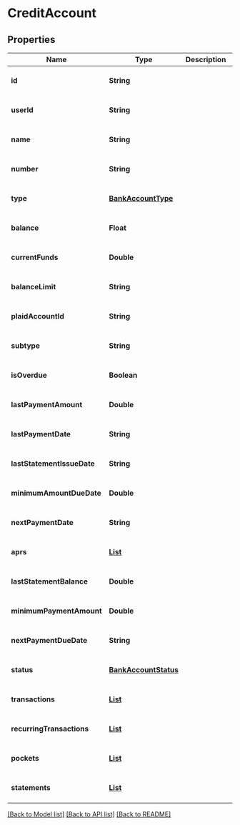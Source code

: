 # CreditAccount
## Properties

| Name | Type | Description | Notes |
|------------ | ------------- | ------------- | -------------|
| **id** | **String** |  | [optional] [default to null] |
| **userId** | **String** |  | [optional] [default to null] |
| **name** | **String** |  | [optional] [default to null] |
| **number** | **String** |  | [optional] [default to null] |
| **type** | [**BankAccountType**](BankAccountType.md) |  | [optional] [default to null] |
| **balance** | **Float** |  | [optional] [default to null] |
| **currentFunds** | **Double** |  | [optional] [default to null] |
| **balanceLimit** | **String** |  | [optional] [default to null] |
| **plaidAccountId** | **String** |  | [optional] [default to null] |
| **subtype** | **String** |  | [optional] [default to null] |
| **isOverdue** | **Boolean** |  | [optional] [default to null] |
| **lastPaymentAmount** | **Double** |  | [optional] [default to null] |
| **lastPaymentDate** | **String** |  | [optional] [default to null] |
| **lastStatementIssueDate** | **String** |  | [optional] [default to null] |
| **minimumAmountDueDate** | **Double** |  | [optional] [default to null] |
| **nextPaymentDate** | **String** |  | [optional] [default to null] |
| **aprs** | [**List**](Apr.md) |  | [optional] [default to null] |
| **lastStatementBalance** | **Double** |  | [optional] [default to null] |
| **minimumPaymentAmount** | **Double** |  | [optional] [default to null] |
| **nextPaymentDueDate** | **String** |  | [optional] [default to null] |
| **status** | [**BankAccountStatus**](BankAccountStatus.md) |  | [optional] [default to null] |
| **transactions** | [**List**](PlaidAccountTransaction.md) |  | [optional] [default to null] |
| **recurringTransactions** | [**List**](PlaidAccountRecurringTransaction.md) |  | [optional] [default to null] |
| **pockets** | [**List**](Pocket.md) |  | [optional] [default to null] |
| **statements** | [**List**](AccountStatements.md) |  | [optional] [default to null] |

[[Back to Model list]](../README.md#documentation-for-models) [[Back to API list]](../README.md#documentation-for-api-endpoints) [[Back to README]](../README.md)

